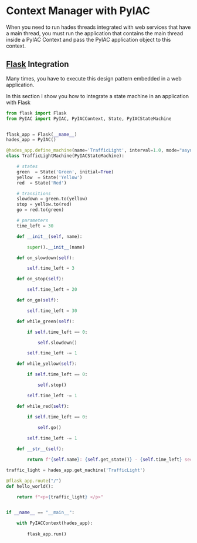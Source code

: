 # Context Manager with PyIAC
When you need to run hades threads integrated with web services that have a main thread, you must run the application that contains the main thread inside a PyIAC Context and pass the PyIAC application object to this context.

## [Flask](https://flask.palletsprojects.com/en/2.0.x/) Integration
Many times, you have to execute this design pattern embedded in a web application.

In this section I show you how to integrate a state machine in an application with Flask

```python
from flask import Flask
from PyIAC import PyIAC, PyIACContext, State, PyIACStateMachine


flask_app = Flask(__name__)
hades_app = PyIAC()

@hades_app.define_machine(name='TrafficLight', interval=1.0, mode="async")
class TrafficLightMachine(PyIACStateMachine):

    # states
    green  = State('Green', initial=True)
    yellow  = State('Yellow')
    red  = State('Red')

    # transitions
    slowdown = green.to(yellow)
    stop = yellow.to(red)
    go = red.to(green)

    # parameters
    time_left = 30

    def __init__(self, name):

        super().__init__(name)

    def on_slowdown(self):

        self.time_left = 3

    def on_stop(self):

        self.time_left = 20

    def on_go(self):

        self.time_left = 30

    def while_green(self):

        if self.time_left == 0:

            self.slowdown()

        self.time_left -= 1

    def while_yellow(self):

        if self.time_left == 0:

            self.stop()

        self.time_left -= 1

    def while_red(self):

        if self.time_left == 0:

            self.go()
        
        self.time_left -= 1

    def __str__(self):

        return f"{self.name}: {self.get_state()} - {self.time_left} second left."

traffic_light = hades_app.get_machine('TrafficLight')

@flask_app.route("/")
def hello_world():

    return f"<p>{traffic_light} </p>"


if __name__ == "__main__":

    with PyIACContext(hades_app):
        
        flask_app.run()
```